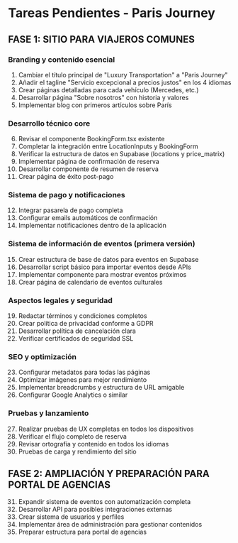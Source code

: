 # Tareas Pendientes - Paris Journey

## FASE 1: SITIO PARA VIAJEROS COMUNES

### Branding y contenido esencial
1. Cambiar el título principal de "Luxury Transportation" a "Paris Journey"
2. Añadir el tagline "Servicio excepcional a precios justos" en los 4 idiomas
3. Crear páginas detalladas para cada vehículo (Mercedes, etc.)
4. Desarrollar página "Sobre nosotros" con historia y valores
5. Implementar blog con primeros artículos sobre París

### Desarrollo técnico core
6. Revisar el componente BookingForm.tsx existente
7. Completar la integración entre LocationInputs y BookingForm
8. Verificar la estructura de datos en Supabase (locations y price_matrix)
9. Implementar página de confirmación de reserva
10. Desarrollar componente de resumen de reserva
11. Crear página de éxito post-pago

### Sistema de pago y notificaciones
12. Integrar pasarela de pago completa
13. Configurar emails automáticos de confirmación
14. Implementar notificaciones dentro de la aplicación

### Sistema de información de eventos (primera versión)
15. Crear estructura de base de datos para eventos en Supabase
16. Desarrollar script básico para importar eventos desde APIs
17. Implementar componente para mostrar eventos próximos
18. Crear página de calendario de eventos culturales

### Aspectos legales y seguridad
19. Redactar términos y condiciones completos
20. Crear política de privacidad conforme a GDPR
21. Desarrollar política de cancelación clara
22. Verificar certificados de seguridad SSL

### SEO y optimización
23. Configurar metadatos para todas las páginas
24. Optimizar imágenes para mejor rendimiento
25. Implementar breadcrumbs y estructura de URL amigable
26. Configurar Google Analytics o similar

### Pruebas y lanzamiento
27. Realizar pruebas de UX completas en todos los dispositivos
28. Verificar el flujo completo de reserva
29. Revisar ortografía y contenido en todos los idiomas
30. Pruebas de carga y rendimiento del sitio

## FASE 2: AMPLIACIÓN Y PREPARACIÓN PARA PORTAL DE AGENCIAS
31. Expandir sistema de eventos con automatización completa
32. Desarrollar API para posibles integraciones externas
33. Crear sistema de usuarios y perfiles
34. Implementar área de administración para gestionar contenidos
35. Preparar estructura para portal de agencias